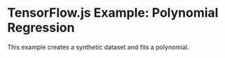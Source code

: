 # TensorFlow.js Example: Polynomial Regression

This example creates a synthetic dataset and fits a polynomial.
